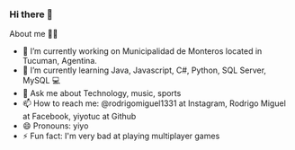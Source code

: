 ### Hi there 👋

About me 🧑‍💻

- 🔭 I’m currently working on Municipalidad de Monteros located in Tucuman, Agentina.
- 🌱 I’m currently learning Java, Javascript, C#, Python, SQL Server, MySQL 💻
- 💬 Ask me about Technology, music, sports
- 📫 How to reach me: @rodrigomiguel1331 at Instagram, Rodrigo Miguel at Facebook, yiyotuc at Github
- 😄 Pronouns: yiyo
- ⚡ Fun fact: I'm very bad at playing multiplayer games

